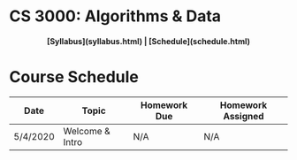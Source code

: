 ## <a name="CS3000 - Algorithms & Data - Summer 1"></a> 

# CS 3000: Algorithms & Data

<h4 align="center"> [Syllabus](syllabus.html) | [Schedule](schedule.html) </h4>

# Course Schedule

| Date | Topic | Homework Due | Homework Assigned |
| --- | --- | --- | --- |
| 5/4/2020 | Welcome & Intro | N/A | N/A |
